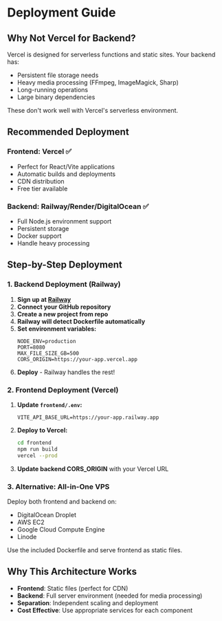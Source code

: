 # Deployment Guide

## Why Not Vercel for Backend?

Vercel is designed for serverless functions and static sites. Your backend has:
- Persistent file storage needs
- Heavy media processing (FFmpeg, ImageMagick, Sharp)
- Long-running operations
- Large binary dependencies

These don't work well with Vercel's serverless environment.

## Recommended Deployment

### Frontend: Vercel ✅
- Perfect for React/Vite applications
- Automatic builds and deployments
- CDN distribution
- Free tier available

### Backend: Railway/Render/DigitalOcean ✅
- Full Node.js environment support
- Persistent storage
- Docker support
- Handle heavy processing

## Step-by-Step Deployment

### 1. Backend Deployment (Railway)

1. **Sign up at [Railway](https://railway.app)**
2. **Connect your GitHub repository**
3. **Create a new project from repo**
4. **Railway will detect Dockerfile automatically**
5. **Set environment variables:**
   ```
   NODE_ENV=production
   PORT=8080
   MAX_FILE_SIZE_GB=500
   CORS_ORIGIN=https://your-app.vercel.app
   ```
6. **Deploy** - Railway handles the rest!

### 2. Frontend Deployment (Vercel)

1. **Update `frontend/.env`:**
   ```
   VITE_API_BASE_URL=https://your-app.railway.app
   ```

2. **Deploy to Vercel:**
   ```bash
   cd frontend
   npm run build
   vercel --prod
   ```

3. **Update backend CORS_ORIGIN** with your Vercel URL

### 3. Alternative: All-in-One VPS

Deploy both frontend and backend on:
- DigitalOcean Droplet
- AWS EC2
- Google Cloud Compute Engine
- Linode

Use the included Dockerfile and serve frontend as static files.

## Why This Architecture Works

- **Frontend**: Static files (perfect for CDN)
- **Backend**: Full server environment (needed for media processing)
- **Separation**: Independent scaling and deployment
- **Cost Effective**: Use appropriate services for each component